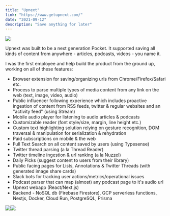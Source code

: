 ```yaml
---
title: "Upnext"
link: "https://www.getupnext.com/"
date: "2021-09-12"
description: "Save anything for later"
---
```


![](/upnext/upnext-1.png)

Upnext was built to be a next generation Pocket. It supported saving all kinds of content from anywhere - articles, podcasts, videos - you name it.

I was the first employee and help build the product from the ground up, working on all of these features:

- Browser extension for saving/organizing urls from Chrome/Firefox/Safari etc.
- Process to parse multiple types of media content from any link on the web (text, image, video, audio)
- Public influencer following experience which includes proactive ingestion of content from RSS feeds, twitter & regular websites and an "activity feed" (using Stream)
- Mobile audio player for listening to audio articles & podcasts
- Customizable reader (font style/size, margin, line height etc.)
- Custom text highlighting solution relying on gesture recognition, DOM traversal & manipulation for serialization & rehydration
- Paid subscriptions on mobile & the web
- Full Text Search on all content saved by users (using Typesense)
- Twitter thread parsing (a la Thread Reader)
- Twitter timeline ingestion & url ranking (a la Nuzzel)
- Daily Picks (suggest content to users from their library)
- Public facing pages for Lists, Annotations & Twitter Threads (with generated image share cards)
- Slack bots for tracking user actions/metrics/operational issues
- Podcast parser that can map (almost) any podcast page to it's audio url
- Upnext webapp (React/Next.js)
- Backend - NoSQL db (Firebase Firestore), GCP serverless functions, Nestjs, Docker, Cloud Run, PostgreSQL, Prisma

![](https://assets-global.website-files.com/5edeb0e6c233e0191ba539a1/645a0170e9042e95f6932bba_home.png)![](https://assets-global.website-files.com/5edeb0e6c233e0191ba539a1/645a01716fc4757c3bd97947_linkai.png)
